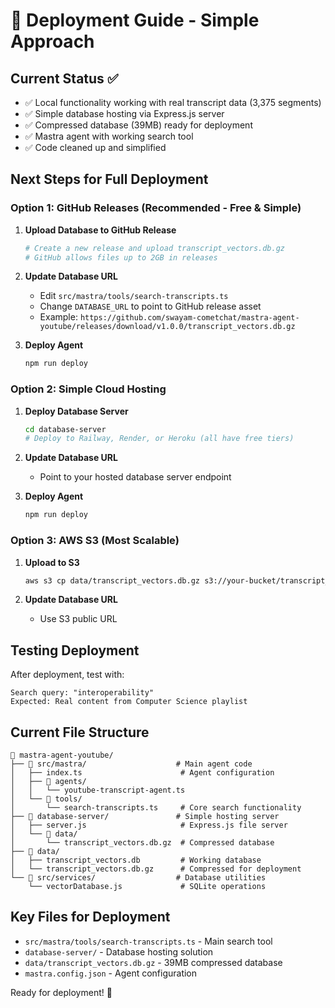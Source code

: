 # 🚀 Deployment Guide - Simple Approach

## Current Status ✅
- ✅ Local functionality working with real transcript data (3,375 segments)
- ✅ Simple database hosting via Express.js server
- ✅ Compressed database (39MB) ready for deployment
- ✅ Mastra agent with working search tool
- ✅ Code cleaned up and simplified

## Next Steps for Full Deployment

### Option 1: GitHub Releases (Recommended - Free & Simple)
1. **Upload Database to GitHub Release**
   ```bash
   # Create a new release and upload transcript_vectors.db.gz
   # GitHub allows files up to 2GB in releases
   ```

2. **Update Database URL**
   - Edit `src/mastra/tools/search-transcripts.ts`
   - Change `DATABASE_URL` to point to GitHub release asset
   - Example: `https://github.com/swayam-cometchat/mastra-agent-youtube/releases/download/v1.0.0/transcript_vectors.db.gz`

3. **Deploy Agent**
   ```bash
   npm run deploy
   ```

### Option 2: Simple Cloud Hosting
1. **Deploy Database Server**
   ```bash
   cd database-server
   # Deploy to Railway, Render, or Heroku (all have free tiers)
   ```

2. **Update Database URL**
   - Point to your hosted database server endpoint

3. **Deploy Agent**
   ```bash
   npm run deploy
   ```

### Option 3: AWS S3 (Most Scalable)
1. **Upload to S3**
   ```bash
   aws s3 cp data/transcript_vectors.db.gz s3://your-bucket/transcript_vectors.db.gz --acl public-read
   ```

2. **Update Database URL**
   - Use S3 public URL

## Testing Deployment
After deployment, test with:
```
Search query: "interoperability"
Expected: Real content from Computer Science playlist
```

## Current File Structure
```
📁 mastra-agent-youtube/
├── 📁 src/mastra/                    # Main agent code
│   ├── index.ts                      # Agent configuration
│   ├── 📁 agents/
│   │   └── youtube-transcript-agent.ts
│   └── 📁 tools/
│       └── search-transcripts.ts     # Core search functionality
├── 📁 database-server/               # Simple hosting server
│   ├── server.js                     # Express.js file server
│   └── 📁 data/
│       └── transcript_vectors.db.gz  # Compressed database
├── 📁 data/
│   ├── transcript_vectors.db         # Working database
│   └── transcript_vectors.db.gz      # Compressed for deployment
└── 📁 src/services/                  # Database utilities
    └── vectorDatabase.js             # SQLite operations
```

## Key Files for Deployment
- `src/mastra/tools/search-transcripts.ts` - Main search tool
- `database-server/` - Database hosting solution
- `data/transcript_vectors.db.gz` - 39MB compressed database
- `mastra.config.json` - Agent configuration

Ready for deployment! 🚀

